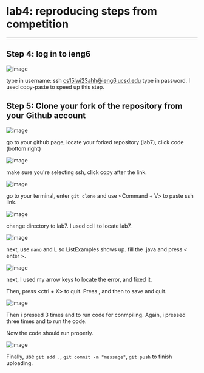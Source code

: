 # lab4: reproducing steps from competition 
---
## Step 4: log in to ieng6
![image](https://user-images.githubusercontent.com/104349171/221967596-f2f75894-6a35-429f-955a-7acf6d80ffa5.png)

type in username: ssh cs15lwi23ahh@ieng6.ucsd.edu
type in password.
I used copy-paste to speed up this step.

## Step 5: Clone your fork of the repository from your Github account

![image](https://user-images.githubusercontent.com/104349171/221969252-ccab26f7-b07f-40ca-9e29-a5544de6c7fb.png)


go to your github page, locate your forked repository (lab7), click code (bottom right)


![image](https://user-images.githubusercontent.com/104349171/221969362-63317b8f-79bb-4e0b-93b2-4d70a9185244.png)

make sure you're selecting ssh, click copy after the link.


![image](https://user-images.githubusercontent.com/104349171/221969640-ef7eb908-746c-47ac-8c0d-1dd15316db4a.png)

go to your terminal, enter `git clone` and use <Command + V> to paste ssh link. 

![image](https://user-images.githubusercontent.com/104349171/221970446-ee550456-34b4-489e-b443-d12b7b248a2d.png)

change directory to lab7. I used cd l<tab> to locate lab7.
  
  ![image](https://user-images.githubusercontent.com/104349171/221971681-c5caa83a-3de4-494b-ad2e-499c05f69fe5.png)

  next, use `nano` and L <tab> so ListExamples shows up. fill the .java and press < enter >.
  
  ![image](https://user-images.githubusercontent.com/104349171/221972282-8f41fd6f-df84-4002-86ab-fb300c176030.png)

  
  next, I used my arrow keys to locate the error, and fixed it. 
  
  Then, press <ctrl + X> to quit. Press <Y>, and then <Enter> to save and quit. 
  
  ![image](https://user-images.githubusercontent.com/104349171/221973691-1e14b6dd-933f-4088-b43a-e0ec207c8b44.png)

  
  Then i pressed <up> 3 times and <enter> to run code for conmpiling. Again, i pressed <up> three times and <enter> to run the code. 
  
  Now the code should run properly. 
  
  ![image](https://user-images.githubusercontent.com/104349171/221974215-e0ca5dc5-241c-4a37-aea1-545b652e4dab.png)

  Finally, use `git add .`, `git commit -m "message"`, `git push` to finish uploading. 
  
  
  
